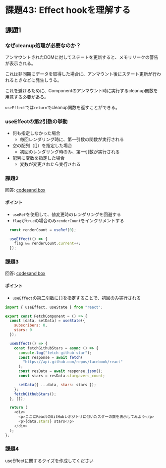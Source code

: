 # 課題43: Effect hookを理解する

## 課題1

### なぜcleanup処理が必要なのか？

アンマウントされたDOMに対してステートを更新すると、メモリリークの警告が表示される。

これは非同期にデータを取得した場合に、アンマウント後にステート更新が行われるときなどに発生しうる。

これを避けるために、Componentのアンマウント時に実行するcleanup関数を用意する必要がある。

`useEffect`では`return`でcleanup関数を返すことができる。

### useEffectの第2引数の挙動

- 何も指定しなかった場合
  - 毎回レンダリング時に、第一引数の関数が実行される
- 空の配列（[]）を指定した場合
  - 初回のレンダリング時のみ、第一引数が実行される
- 配列に変数を指定した場合
  - 変数が変更されたら実行される


### 課題2

回答: [codesand box](https://codesandbox.io/s/x9ntj?file=/src/App.js)

#### ポイント
- `useRef`を使用して、値変更時のレンダリングを回避する
- `flag`が`true`の場合のみ`renderCount`をインクリメントする

```js
  const renderCount = useRef(0);

  useEffect(() => {
    flag && renderCount.current++;
  });

```



### 課題3

回答: [codesand box](https://codesandbox.io/s/x9ntj?file=/src/fetch-component.js)

#### ポイント
- `useEffect`の第二引数に`[]`を指定することで、初回のみ実行される

```js
import { useEffect, useState } from "react";

export const FetchComponent = () => {
  const [data, setData] = useState({
    subscribers: 0,
    stars: 0
  });

  useEffect(() => {
    const fetchGithubStars = async () => {
      console.log("fetch github star");
      const response = await fetch(
        "https://api.github.com/repos/facebook/react"
      );
      const resData = await response.json();
      const stars = resData.stargazers_count;

      setData({ ...data, stars: stars });
    };
    fetchGithubStars();
  }, []);

  return (
    <div>
      <p>ここにReactのGitHubレポジトリに付いたスターの数を表示してみよう</p>
      <p>{data.stars} stars</p>
    </div>
  );
};
```


### 課題4

useEffectに関するクイズを作成してください
